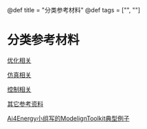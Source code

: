 @def title = "分类参考材料"
@def tags = ["", ""]

# 分类参考材料

[优化相关](/optimization-references)

[仿真相关](/simulation-references)

[控制相关](/control-references)

[其它参考资料](/references)

[Ai4Energy小组写的ModelignToolkit典型例子](https://ai4energy.github.io/Ai4Docs/dev/)
